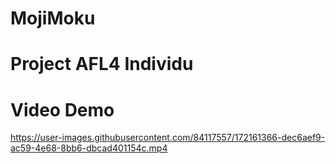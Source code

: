 # MojiMoku
# Project AFL4 Individu


#
# Video Demo


https://user-images.githubusercontent.com/84117557/172161366-dec6aef9-ac59-4e68-8bb6-dbcad401154c.mp4



